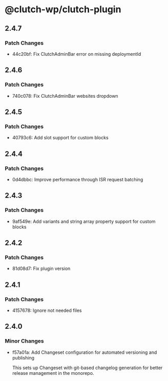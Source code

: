 # @clutch-wp/clutch-plugin

## 2.4.7

### Patch Changes

- 44c20bf: Fix ClutchAdminBar error on missing deploymentId

## 2.4.6

### Patch Changes

- 740c078: Fix ClutchAdminBar websites dropdown

## 2.4.5

### Patch Changes

- 40793c6: Add slot support for custom blocks

## 2.4.4

### Patch Changes

- 0d4dbbc: Improve performance through ISR request batching

## 2.4.3

### Patch Changes

- 9af549e: Add variants and string array property support for custom blocks

## 2.4.2

### Patch Changes

- 81d08d7: Fix plugin version

## 2.4.1

### Patch Changes

- 4157678: Ignore not needed files

## 2.4.0

### Minor Changes

- f57a01a: Add Changeset configuration for automated versioning and publishing

  This sets up Changeset with git-based changelog generation for better release management in the monorepo.
